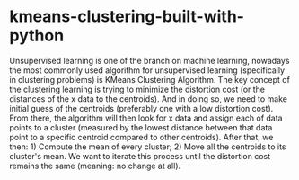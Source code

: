 # kmeans-clustering-built-with-python
Unsupervised learning is one of the branch on machine learning, nowadays the most commonly used algorithm for unsupervised learning (specifically in clustering problems) is KMeans Clustering Algorithm. The key concept of the clustering learning is trying to minimize the distortion cost (or the distances of the x data to the centroids). And in doing so, we need to make initial guess of the centroids (preferably one with a low distortion cost). From there, the algorithm will then look for x data and assign each of data points to a cluster (measured by the lowest distance between that data point to a specific centroid compared to other centroids). After that, we then: 1) Compute the mean of every cluster; 2) Move all the centroids to its cluster's mean. We want to iterate this process until the distortion cost remains the same (meaning: no change at all).
